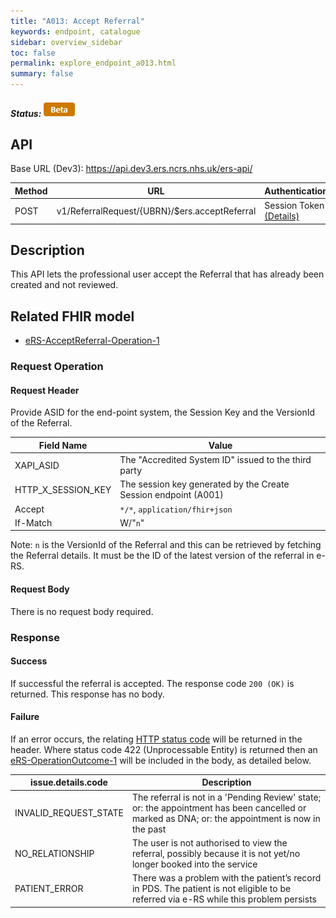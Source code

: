 ```yaml
---
title: "A013: Accept Referral"
keywords: endpoint, catalogue
sidebar: overview_sidebar
toc: false
permalink: explore_endpoint_a013.html
summary: false
---
```


##### Status: ![Beta](images/icons/api_beta.png)

## API

Base URL (Dev3): https://api.dev3.ers.ncrs.nhs.uk/ers-api/

| Method       | URL                                           | Authentication   |
| -------------| -----------------------------------------     | ---------------- |
| POST         | v1/ReferralRequest/{UBRN}/$ers.acceptReferral | Session Token [(Details)](develop_business_flow_bf001.html) |

## Description
This API lets the professional user accept the Referral that has already been created and not reviewed.

## Related FHIR model
- [eRS-AcceptReferral-Operation-1](https://fhir.nhs.uk/STU3/OperationDefinition/eRS-AcceptReferral-Operation-1)

### Request Operation
#### Request Header
Provide ASID for the end-point system, the Session Key and the VersionId of the Referral.

| Field Name | Value |
| ---------- | ----- |
| XAPI_ASID | The "Accredited System ID" issued to the third party |
| HTTP_X_SESSION_KEY | The session key generated by the Create Session endpoint (A001)  |
| Accept | `*/*`, `application/fhir+json` |
| If-Match | W/"`n`" |

Note: `n` is the VersionId of the Referral and this can be retrieved by fetching the Referral details. It must be the ID of the latest version of the referral in e-RS.

#### Request Body
There is no request body required.

### Response

#### Success
If successful the referral is accepted. The response code `200 (OK)` is returned. This response has no body.

#### Failure
If an error occurs, the relating [HTTP status code](explore_error_messages.html) will be returned in the header.
Where status code 422 (Unprocessable Entity) is returned then an [eRS-OperationOutcome-1](https://fhir.nhs.uk/STU3/StructureDefinition/eRS-OperationOutcome-1) will be included in the body, as detailed below.  

| issue.details.code | Description |
| ------------------ | ------ |
| INVALID_REQUEST_STATE | The referral is not in a 'Pending Review' state; or: the appointment has been cancelled or marked as DNA; or: the appointment is now in the past |  
| NO_RELATIONSHIP |The user is not authorised to view the referral, possibly because it is not yet/no longer booked into the service |  
| PATIENT_ERROR | There was a problem with the patient’s record in PDS. The patient is not eligible to be referred via e-RS while this problem persists |  

